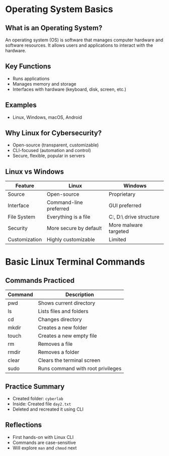 
# Operating System Basics

## What is an Operating System?
An operating system (OS) is software that manages computer hardware and software resources. It allows users and applications to interact with the hardware.

## Key Functions
- Runs applications
- Manages memory and storage
- Interfaces with hardware (keyboard, disk, screen, etc.)

## Examples
- Linux, Windows, macOS, Android

## Why Linux for Cybersecurity?
- Open-source (transparent, customizable)
- CLI-focused (automation and control)
- Secure, flexible, popular in servers

## Linux vs Windows

| Feature        | Linux                      | Windows                     |
|----------------|-----------------------------|------------------------------|
| Source         | Open-source                 | Proprietary                 |
| Interface      | Command-line preferred      | GUI preferred               |
| File System    | Everything is a file        | C:\, D:\ drive structure    |
| Security       | More secure by default      | More malware targeted       |
| Customization  | Highly customizable         | Limited                     |



# Basic Linux Terminal Commands

## Commands Practiced
| Command  | Description                           |
|----------|---------------------------------------|
| pwd      | Shows current directory               |
| ls       | Lists files and folders               |
| cd       | Changes directory                     |
| mkdir    | Creates a new folder                  |
| touch    | Creates a new empty file              |
| rm       | Removes a file                        |
| rmdir    | Removes a folder                      |
| clear    | Clears the terminal screen            |
| sudo     | Runs command with root privileges     |

## Practice Summary
- Created folder: `cyberlab`
- Inside: Created file `day2.txt`
- Deleted and recreated it using CLI

## Reflections
- First hands-on with Linux CLI
- Commands are case-sensitive
- Will explore `man` and `chmod` next
